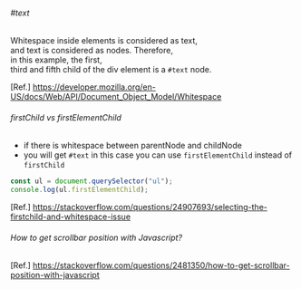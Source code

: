 ###### #text
Whitespace inside elements is considered as text,  
and text is considered as nodes. Therefore,  
in this example, the first,  
third and fifth child of the div element is a `#text` node.  
  
[Ref.]  https://developer.mozilla.org/en-US/docs/Web/API/Document_Object_Model/Whitespace  
  
###### firstChild vs firstElementChild
- if there is whitespace between parentNode and childNode
- you will get `#text` in this case you can use `firstElementChild` instead of `firstChild`
```js
const ul = document.querySelector("ul");
console.log(ul.firstElementChild);
```
[Ref.] https://stackoverflow.com/questions/24907693/selecting-the-firstchild-and-whitespace-issue  
  
###### How to get scrollbar position with Javascript?
[Ref.] https://stackoverflow.com/questions/2481350/how-to-get-scrollbar-position-with-javascript
